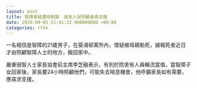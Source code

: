 ```yaml
---
layout: post
title: 智障男疑遭母勒斃　過來人促照顧者尋支援
date: 2020-09-05 21:41:22.000000000 +08:00
categories: rthk
---
```


一名相信是智障的21歲男子，在葵涌邨寓所內，懷疑被母親勒死，據報死者近日才由照顧智障人士的地方，搬回家中。

嚴重弱智人士家長協會前主席李芝融表示，有別於院舍有人員輪流當值，當智障子女回家後，家長要24小時照顧他們，可能失去喘息機會，他呼籲家長如有需要，應尋求支援。
